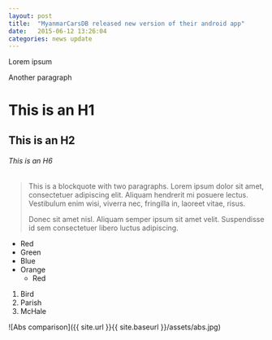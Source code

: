 ```yaml
---
layout: post
title:  "MyanmarCarsDB released new version of their android app"
date:   2015-06-12 13:26:04
categories: news update
---
```


Lorem ipsum

Another paragraph

# This is an H1

## This is an H2

###### This is an H6

> This is a blockquote with two paragraphs. Lorem ipsum dolor sit amet,
> consectetuer adipiscing elit. Aliquam hendrerit mi posuere lectus.
> Vestibulum enim wisi, viverra nec, fringilla in, laoreet vitae, risus.
> 
> Donec sit amet nisl. Aliquam semper ipsum sit amet velit. Suspendisse
> id sem consectetuer libero luctus adipiscing.

*   Red
*   Green
*   Blue
* Orange
  * Red

1.  Bird
3.  Parish
2.  McHale

![Abs comparison]({{ site.url }}{{ site.baseurl }}/assets/abs.jpg)

